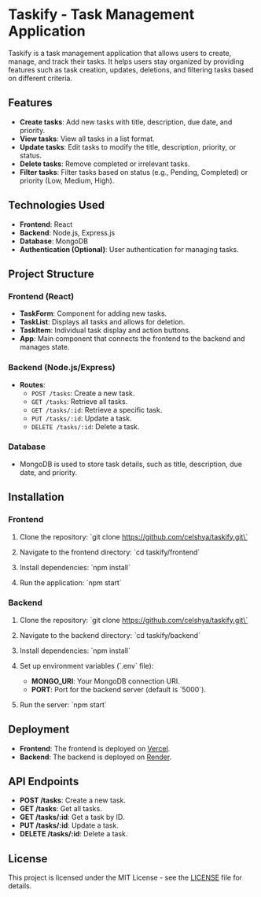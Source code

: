 
# Taskify - Task Management Application

Taskify is a task management application that allows users to create, manage, and track their tasks. It helps users stay organized by providing features such as task creation, updates, deletions, and filtering tasks based on different criteria.

## Features

- **Create tasks**: Add new tasks with title, description, due date, and priority.
- **View tasks**: View all tasks in a list format.
- **Update tasks**: Edit tasks to modify the title, description, priority, or status.
- **Delete tasks**: Remove completed or irrelevant tasks.
- **Filter tasks**: Filter tasks based on status (e.g., Pending, Completed) or priority (Low, Medium, High).

## Technologies Used

- **Frontend**: React
- **Backend**: Node.js, Express.js
- **Database**: MongoDB
- **Authentication (Optional)**: User authentication for managing tasks.

## Project Structure

### Frontend (React)

- **TaskForm**: Component for adding new tasks.
- **TaskList**: Displays all tasks and allows for deletion.
- **TaskItem**: Individual task display and action buttons.
- **App**: Main component that connects the frontend to the backend and manages state.

### Backend (Node.js/Express)

- **Routes**: 
  - `POST /tasks`: Create a new task.
  - `GET /tasks`: Retrieve all tasks.
  - `GET /tasks/:id`: Retrieve a specific task.
  - `PUT /tasks/:id`: Update a task.
  - `DELETE /tasks/:id`: Delete a task.

### Database

- MongoDB is used to store task details, such as title, description, due date, and priority.

## Installation

### Frontend

1. Clone the repository:
   \`git clone https://github.com/celshya/taskify.git\`

2. Navigate to the frontend directory:
   \`cd taskify/frontend\`

3. Install dependencies:
   \`npm install\`

4. Run the application:
   \`npm start\`

### Backend

1. Clone the repository:
   \`git clone https://github.com/celshya/taskify.git\`

2. Navigate to the backend directory:
   \`cd taskify/backend\`

3. Install dependencies:
   \`npm install\`

4. Set up environment variables (\`.env\` file):
   - **MONGO_URI**: Your MongoDB connection URI.
   - **PORT**: Port for the backend server (default is \`5000\`).

5. Run the server:
   \`npm start\`

## Deployment

- **Frontend**: The frontend is deployed on [Vercel](https://vercel.com/).
- **Backend**: The backend is deployed on [Render](https://render.com/).

## API Endpoints

- **POST /tasks**: Create a new task.
- **GET /tasks**: Get all tasks.
- **GET /tasks/:id**: Get a task by ID.
- **PUT /tasks/:id**: Update a task.
- **DELETE /tasks/:id**: Delete a task.

## License

This project is licensed under the MIT License - see the [LICENSE](LICENSE) file for details.


